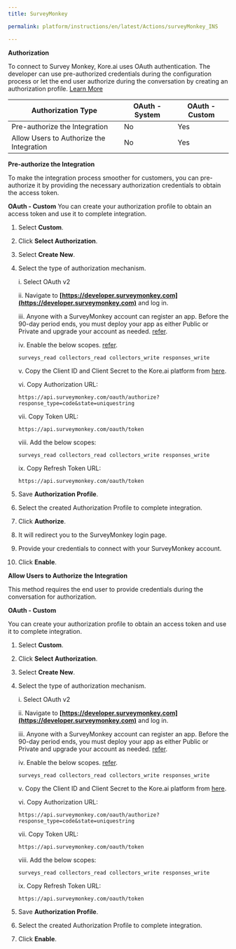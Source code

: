 ```yaml
---
title: SurveyMonkey

permalink: platform/instructions/en/latest/Actions/surveyMonkey_INS

---
```


<base target="_blank">




**Authorization**
 
To connect to Survey Monkey, Kore.ai uses OAuth authentication. The developer can use pre-authorized credentials during the configuration process or let the end user authorize during the conversation by creating an authorization profile. [Learn More](https://api.surveymonkey.com/v3/docs?shell#SurveyMonkey-Api)
 
 |Authorization Type                      |  OAuth - System | OAuth - Custom |
 |----------------------------------------|-----------------|----------------|
 |Pre-authorize the Integration           |      No         |     Yes        |
 |Allow Users to Authorize the Integration|      No         |     Yes        |


**Pre-authorize the Integration**
 
 To make the integration process smoother for customers, you can pre-authorize it by providing the necessary authorization credentials to obtain the access token.

**OAuth - Custom**
 You can create your authorization profile to obtain an access token and use it to complete integration.

 1. Select **Custom**.
 
 2. Click **Select Authorization**.
 
 3. Select **Create New**.
 
 4. Select the type of authorization mechanism.
    
    i. Select OAuth v2
    
    ii. Navigate to **[https://developer.surveymonkey.com](https://developer.surveymonkey.com)** and log in.

    iii. Anyone with a SurveyMonkey account can register an app. Before the 90-day period ends, you must deploy your app as either Public or Private and upgrade your account as needed.
 [refer](https://api.surveymonkey.com/v3/docs?shell#public-apps).
    
    iv. Enable the below scopes. [refer](https://api.surveymonkey.com/v3/docs?shell#scopes).

        surveys_read collectors_read collectors_write responses_write
    
    v. Copy the Client ID and Client Secret to the Kore.ai platform from [here](https://developer.surveymonkey.com/apps).
 
    vi. Copy Authorization URL:

        https://api.surveymonkey.com/oauth/authorize?response_type=code&state=uniquestring
     
    vii. Copy Token URL:
    
        https://api.surveymonkey.com/oauth/token
     
    viii. Add the below scopes:

        surveys_read collectors_read collectors_write responses_write
     
    ix. Copy Refresh Token URL:
    
        https://api.surveymonkey.com/oauth/token

 6. Save **Authorization Profile**.
 
 7. Select the created Authorization Profile to complete integration.
 
 8. Click **Authorize**.
 
 9. It will redirect you to the SurveyMonkey login page. 
 
 10. Provide your credentials to connect with your SurveyMonkey account.
   
 11. Click **Enable**.
    

 
**Allow Users to Authorize the Integration**
 
This method requires the end user to provide credentials during the conversation for authorization.
 
 **OAuth - Custom**
 
 You can create your authorization profile to obtain an access token and use it to complete integration.
 
 1. Select **Custom**.
 
 2. Click **Select Authorization**.
 
 3. Select **Create New**.
 
 4. Select the type of authorization mechanism.
    
    i. Select OAuth v2
    
    ii. Navigate to **[https://developer.surveymonkey.com](https://developer.surveymonkey.com)** and log in.

    iii. Anyone with a SurveyMonkey account can register an app. Before the 90-day period ends, you must deploy your app as either Public or Private and upgrade your account as needed.
 [refer](https://api.surveymonkey.com/v3/docs?shell#public-apps).
    
    iv. Enable the below scopes. [refer](https://api.surveymonkey.com/v3/docs?shell#scopes).

        surveys_read collectors_read collectors_write responses_write
    
    v. Copy the Client ID and Client Secret to the Kore.ai platform from [here](https://developer.surveymonkey.com/apps).
 
    vi. Copy Authorization URL:

        https://api.surveymonkey.com/oauth/authorize?response_type=code&state=uniquestring
     
    vii. Copy Token URL:
    
        https://api.surveymonkey.com/oauth/token
     
    viii. Add the below scopes:

        surveys_read collectors_read collectors_write responses_write
     
    ix. Copy Refresh Token URL:
    
        https://api.surveymonkey.com/oauth/token

 6. Save **Authorization Profile**.
 
 7. Select the created Authorization Profile to complete integration.
 
 8. Click **Enable**.
